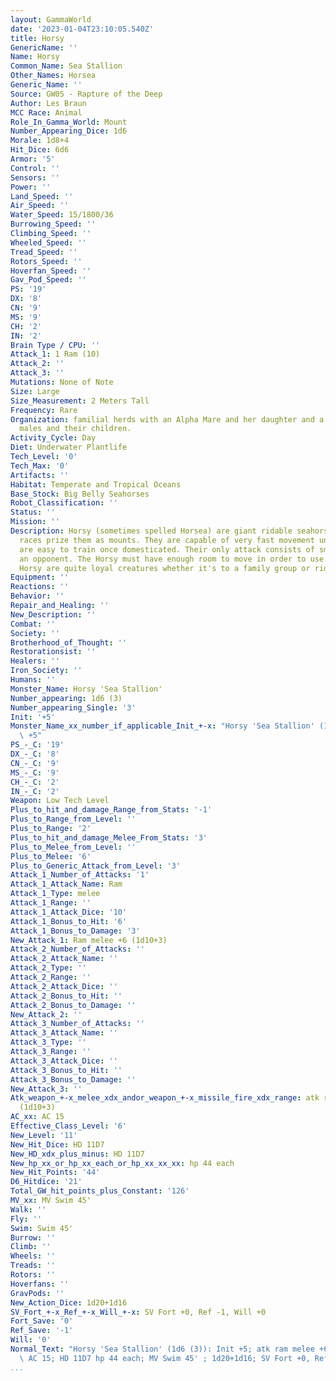 ```yaml
---
layout: GammaWorld
date: '2023-01-04T23:10:05.540Z'
title: Horsy
GenericName: ''
Name: Horsy
Common_Name: Sea Stallion
Other_Names: Horsea
Generic_Name: ''
Source: GW05 - Rapture of the Deep
Author: Les Braun
MCC Race: Animal
Role_In_Gamma_World: Mount
Number_Appearing_Dice: 1d6
Morale: 1d8+4
Hit_Dice: 6d6
Armor: '5'
Control: ''
Sensors: ''
Power: ''
Land_Speed: ''
Air_Speed: ''
Water_Speed: 15/1800/36
Burrowing_Speed: ''
Climbing_Speed: ''
Wheeled_Speed: ''
Tread_Speed: ''
Rotors_Speed: ''
Hoverfan_Speed: ''
Gav_Pod_Speed: ''
PS: '19'
DX: '8'
CN: '9'
MS: '9'
CH: '2'
IN: '2'
Brain Type / CPU: ''
Attack_1: 1 Ram (10)
Attack_2: ''
Attack_3: ''
Mutations: None of Note
Size: Large
Size_Measurement: 2 Meters Tall
Frequency: Rare
Organization: familial herds with an Alpha Mare and her daughter and a group of stud
  males and their children.
Activity_Cycle: Day
Diet: Underwater Plantlife
Tech_Level: '0'
Tech_Max: '0'
Artifacts: ''
Habitat: Temperate and Tropical Oceans
Base_Stock: Big Belly Seahorses
Robot_Classification: ''
Status: ''
Mission: ''
Description: Horsy (sometimes spelled Horsea) are giant ridable seahorses. Many underwater
  races prize them as mounts. They are capable of very fast movement underwater and
  are easy to train once domesticated. Their only attack consists of smashing into
  an opponent. The Horsy must have enough room to move in order to use this attack.
  Horsy are quite loyal creatures whether it's to a family group or rider.
Equipment: ''
Reactions: ''
Behavior: ''
Repair_and_Healing: ''
New_Description: ''
Combat: ''
Society: ''
Brotherhood_of_Thought: ''
Restorationsist: ''
Healers: ''
Iron_Society: ''
Humans: ''
Monster_Name: Horsy 'Sea Stallion'
Number_appearing: 1d6 (3)
Number_appearing_Single: '3'
Init: '+5'
Monster_Name_xx_number_if_applicable_Init_+-x: "Horsy 'Sea Stallion' (1d6 (3)): Init\
  \ +5"
PS_-_C: '19'
DX_-_C: '8'
CN_-_C: '9'
MS_-_C: '9'
CH_-_C: '2'
IN_-_C: '2'
Weapon: Low Tech Level
Plus_to_hit_and_damage_Range_from_Stats: '-1'
Plus_to_Range_from_Level: ''
Plus_to_Range: '2'
Plus_to_hit_and_damage_Melee_From_Stats: '3'
Plus_to_Melee_from_Level: ''
Plus_to_Melee: '6'
Plus_to_Generic_Attack_from_Level: '3'
Attack_1_Number_of_Attacks: '1'
Attack_1_Attack_Name: Ram
Attack_1_Type: melee
Attack_1_Range: ''
Attack_1_Attack_Dice: '10'
Attack_1_Bonus_to_Hit: '6'
Attack_1_Bonus_to_Damage: '3'
New_Attack_1: Ram melee +6 (1d10+3)
Attack_2_Number_of_Attacks: ''
Attack_2_Attack_Name: ''
Attack_2_Type: ''
Attack_2_Range: ''
Attack_2_Attack_Dice: ''
Attack_2_Bonus_to_Hit: ''
Attack_2_Bonus_to_Damage: ''
New_Attack_2: ''
Attack_3_Number_of_Attacks: ''
Attack_3_Attack_Name: ''
Attack_3_Type: ''
Attack_3_Range: ''
Attack_3_Attack_Dice: ''
Attack_3_Bonus_to_Hit: ''
Attack_3_Bonus_to_Damage: ''
New_Attack_3: ''
Atk_weapon_+-x_melee_xdx_andor_weapon_+-x_missile_fire_xdx_range: atk ram melee +6
  (1d10+3)
AC_xx: AC 15
Effective_Class_Level: '6'
New_Level: '11'
New_Hit_Dice: HD 11D7
New_HD_xdx_plus_minus: HD 11D7
New_hp_xx_or_hp_xx_each_or_hp_xx_xx_xx: hp 44 each
New_Hit_Points: '44'
D6_Hitdice: '21'
Total_GW_hit_points_plus_Constant: '126'
MV_xx: MV Swim 45'
Walk: ''
Fly: ''
Swim: Swim 45'
Burrow: ''
Climb: ''
Wheels: ''
Treads: ''
Rotors: ''
Hoverfans: ''
GravPods: ''
New_Action_Dice: 1d20+1d16
SV_Fort_+-x_Ref_+-x_Will_+-x: SV Fort +0, Ref -1, Will +0
Fort_Save: '0'
Ref_Save: '-1'
Will: '0'
Normal_Text: "Horsy 'Sea Stallion' (1d6 (3)): Init +5; atk ram melee +6 (1d10+3);\
  \ AC 15; HD 11D7 hp 44 each; MV Swim 45' ; 1d20+1d16; SV Fort +0, Ref -1, Will +0"
...
```

